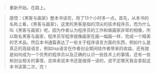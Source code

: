 >重新开始。在路上。

>感悟：《黑客与画家》整本书读完，用了13个小时多一点。首先，从本书的名称上看，《黑客与画家》，这里的黑客是指的顶尖的技术程序员，而为什么叫《黑客与画家》呢，因为作者认为程序员的工作和做画家非常的相像，所以取名黑客与画家，程序员写程序就像画家在画一幅画一样，完成一个精美的艺术品。然后本书通篇表达了一些关于程序语言方面的东西，例如什么是真正的高级语言，例如lisp语言在作者创业期间给作者带来的收益，还有就是如何成为一个优秀的程序员以及正确的认识一些技术上的事情，还有一些和创业相关的事情，总体来说本书还是值得一读的，说不定哪天我会拿起这本书读第二次，完！
